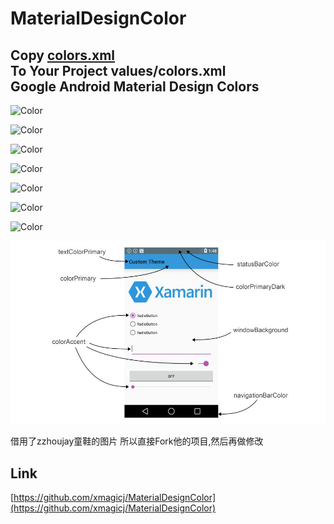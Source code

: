 # MaterialDesignColor

Copy [colors.xml](https://github.com/xmagicj/MaterialDesignColor/blob/master/colors.xml)<br />
To Your Project values/colors.xml
<br />
Google Android Material Design Colors
-----------------------------------

![Color](http://git.oschina.net/uploads/images/2015/0612/150439_5de9e317_141009.png "Material Design Color")

![Color](http://git.oschina.net/uploads/images/2015/0612/150524_e4fbe272_141009.png "Material Design Color")

![Color](http://git.oschina.net/uploads/images/2015/0612/150553_c7942694_141009.png "Material Design Color")

![Color](http://git.oschina.net/uploads/images/2015/0612/150619_279c636b_141009.png "Material Design Color")

![Color](http://git.oschina.net/uploads/images/2015/0612/150645_79516e19_141009.png "Material Design Color")

![Color](http://git.oschina.net/uploads/images/2015/0612/150717_dcb5b461_141009.png "Material Design Color")

![Color](http://git.oschina.net/uploads/images/2015/0612/150740_316861fc_141009.png "Material Design Color")

![Color](https://github.com/xmagicj/MaterialDesignColor/blob/master/img/material-color-des.jpeg "Material Design Color")<br />

借用了zzhoujay童鞋的图片
所以直接Fork他的项目,然后再做修改

Link
-----------------------------------
[https://github.com/xmagicj/MaterialDesignColor](https://github.com/xmagicj/MaterialDesignColor)<br />
